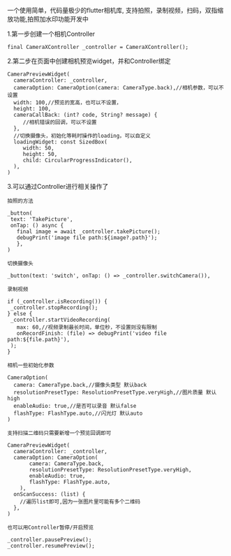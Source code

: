 一个使用简单，代码量极少的flutter相机库,
支持拍照，录制视频，扫码，双指缩放功能,拍照加水印功能开发中

1.第一步创建一个相机Controller
```
final CameraXController _controller = CameraXController();
```

2.第二步在页面中创建相机预览widget，并和Controller绑定
```
CameraPreviewWidget(
  cameraController: _controller,
  cameraOption: CameraOption(camera: CameraType.back),//相机参数，可以不设置
  width: 100,//预览的宽高，也可以不设置，
  height: 100,
  cameraCallBack: (int? code, String? message) {
     //相机错误的回调，可以不设置           
  },
  //切换摄像头，初始化等耗时操作的loading，可以自定义	
  loadingWidget: const SizedBox(
     width: 50,
     height: 50,
     child: CircularProgressIndicator(),
  ),	
)
```

3.可以通过Controller进行相关操作了

	拍照的方法
```
_button(
 text: 'TakePicture',
 onTap: () async {
   final image = await _controller.takePicture();
   debugPrint('image file path:${image?.path}');
   },
)
```

	切换摄像头
```
_button(text: 'switch', onTap: () => _controller.switchCamera()),
```
	录制视频
```
if (_controller.isRecording()) {
 _controller.stopRecording();
} else {
 _controller.startVideoRecording(
   max: 60,//视频录制最长时间，单位秒，不设置则没有限制 
   onRecordFinish: (file) => debugPrint('video file path:${file.path}'),
 );
}
```

	相机一些初始化参数
```
CameraOption(
  camera: CameraType.back,//摄像头类型 默认back
  resolutionPresetType: ResolutionPresetType.veryHigh,//图片质量 默认high
  enableAudio: true,//是否可以录音 默认false
  flashType: FlashType.auto,//闪光灯 默认auto
)
```
	支持扫描二维码只需要新增一个预览回调即可
```
CameraPreviewWidget(
  cameraController: _controller,
  cameraOption: CameraOption(
       camera: CameraType.back,
       resolutionPresetType: ResolutionPresetType.veryHigh,
       enableAudio: true,
       flashType: FlashType.auto,
    ),
  onScanSuccess: (list) {
    //遍历list即可,因为一张图片里可能有多个二维码
  },
)
```
	也可以用Controller暂停/开启预览
```
_controller.pausePreview();
_controller.resumePreview();

``` 
  

	